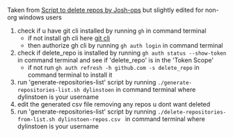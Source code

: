 Taken from [Script to delete repos by Josh-ops](https://josh-ops.com/posts/github-script-to-delete-repos/) but slightly edited for non-org windows users
1. check if u have git cli installed by running `gh` in command terminal
      - if not install gh cli here [git cli](https://cli.github.com/)
      - then authorize gh cli by running `gh auth login` in command terminal
2. check if delete_repo is installed by running `gh auth status --show-token` in command terminal and see if 'delete_repo' is in the 'Token Scope'
      - if not run `gh auth refresh -h github.com -s delete_repo` in command terminal to install it
3. run 'generate-repositories-list' script by running `./generate-repositories-list.sh dylinstoen` in command terminal where dylinstoen is your username
4. edit the generated csv file removing any repos u dont want deleted
5. run 'generate-repositories-list' script by running `./delete-repositories-from-list.sh dylinstoen-repos.csv ` in command terminal where dylinstoen is your username
